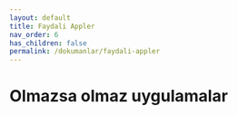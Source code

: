 ```yaml
---
layout: default
title: Faydali Appler
nav_order: 6
has_children: false
permalink: /dokumanlar/faydali-appler
---
```


# Olmazsa olmaz uygulamalar

[//]: # (TBD)
[//]: # (To make it as easy as possible to write documentation in plain Markdown, most UI components are styled using default Markdown elements with few additional CSS classes needed.)

[//]: # ({: .fs-6 .fw-300 })
